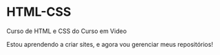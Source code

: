 # HTML-CSS
 Curso de HTML e CSS do Curso em Video

Estou aprendendo a criar sites, e agora vou gerenciar meus repositórios!

<a href="https://galopes1.github.io/HTML-CSS/MODULO%202/Desafios/desafio010b/index.html">